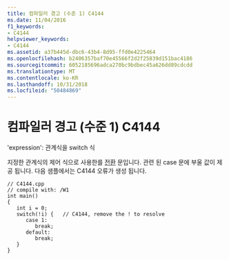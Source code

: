 ```yaml
---
title: 컴파일러 경고 (수준 1) C4144
ms.date: 11/04/2016
f1_keywords:
- C4144
helpviewer_keywords:
- C4144
ms.assetid: a37b445d-dbc6-43b4-8d95-ffd0e4225464
ms.openlocfilehash: b2406357baf70e45566f2d2f25839d151bac4186
ms.sourcegitcommit: 6052185696adca270bc9bdbec45a626dd89cdcdd
ms.translationtype: MT
ms.contentlocale: ko-KR
ms.lasthandoff: 10/31/2018
ms.locfileid: "50484869"
---
```

# <a name="compiler-warning-level-1-c4144"></a>컴파일러 경고 (수준 1) C4144

'expression': 관계식을 switch 식

지정한 관계식의 제어 식으로 사용한를 [전환](../../cpp/switch-statement-cpp.md) 문입니다. 관련 된 case 문에 부울 값이 제공 됩니다. 다음 샘플에서는 C4144 오류가 생성 됩니다.

```
// C4144.cpp
// compile with: /W1
int main()
{
   int i = 0;
   switch(!i) {   // C4144, remove the ! to resolve
      case 1:
         break;
      default:
         break;
   }
}
```